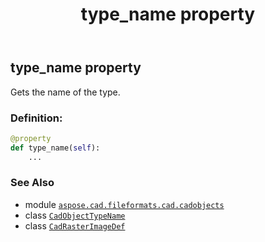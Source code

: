 ﻿---
title: type_name property
second_title: Aspose.CAD for Python via .NET API References
description: 
type: docs
weight: 260
url: /python-net/aspose.cad.fileformats.cad.cadobjects/cadrasterimagedef/type_name/
is_root: false
---

## type_name property


Gets the name of the type.
### Definition:
```python
@property
def type_name(self):
    ...
```

### See Also
* module [`aspose.cad.fileformats.cad.cadobjects`](../../)
* class [`CadObjectTypeName`](/cad/python-net/aspose.cad.fileformats.cad.cadconsts/cadobjecttypename)
* class [`CadRasterImageDef`](/cad/python-net/aspose.cad.fileformats.cad.cadobjects/cadrasterimagedef)
